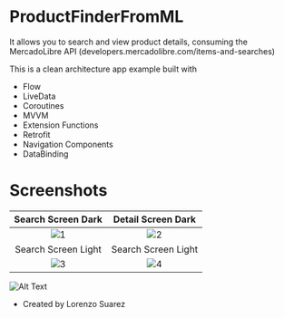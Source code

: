 # ProductFinderFromML

It allows you to search and view product details, consuming the MercadoLibre API (developers.mercadolibre.com/items-and-searches)

This is a clean architecture app example built with

- Flow
- LiveData
- Coroutines
- MVVM
- Extension Functions
- Retrofit
- Navigation Components
- DataBinding

# Screenshots
| Search Screen Dark | Detail Screen Dark |
|:-:|:-:|
| ![1](screen_captures/device-dark-1.png.png?raw=true) | ![2](screenshots/device-dark-2.png?raw=true) |
| Search Screen Light  | Search Screen Light  |
| ![3](screenshots/device-light-1.png?raw=true) | ![4](screenshots/device-light-2.png?raw=true)

![Alt Text](screenshots/ml-challenge.gif?raw=true)
 
* Created by Lorenzo Suarez 

